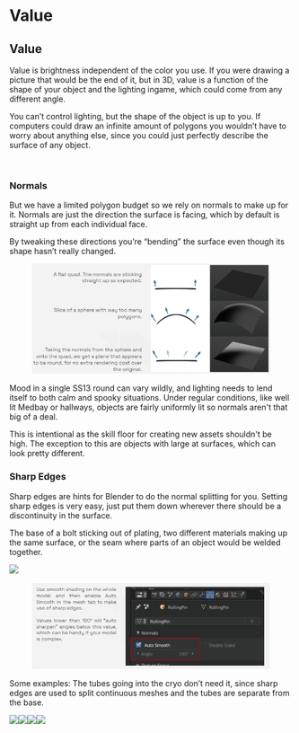 # Value

## Value&#x20;

Value is brightness independent of the color you use. If you were drawing a picture that would be the end of it, but in 3D, value is a function of the shape of your object and the lighting ingame, which could come from any different angle.&#x20;

You can’t control lighting, but the shape of the object is up to you. If computers could draw an infinite amount of polygons you wouldn’t have to worry about anything else, since you could just perfectly describe the surface of any object.

<img src="https://lh6.googleusercontent.com/7Dbi75EsQFxDsu2oKZEm2OjcfXoCN4WgOm_DCUOQ0dDooMXXVzy-HFdGOHM3i1QCPb7cbwHbkHUa2YlNsy9mM5z5CK8-S6tzaOlE0cTVXDVuMOdxcmPFyGrbir_jxFM1ZvSNnuSQhVGAYczHVGDR5A" alt="" data-size="original">

### Normals

But we have a limited polygon budget so we rely on normals to make up for it. Normals are just the direction the surface is facing, which by default is straight up from each individual face.&#x20;

By tweaking these directions you’re “bending” the surface even though its shape hasn’t really changed.

<figure><img src="../../.gitbook/assets/image (4).png" alt=""><figcaption></figcaption></figure>

Mood in a single SS13 round can vary wildly, and lighting needs to lend itself to both calm and spooky situations. Under regular conditions, like well lit Medbay or hallways, objects are fairly uniformly lit so normals aren't that big of a deal.&#x20;

This is intentional as the skill floor for creating new assets shouldn't be high. The exception to this are objects with large at surfaces, which can look pretty different.

### Sharp Edges

Sharp edges are hints for Blender to do the normal splitting for you. Setting sharp edges is very easy, just put them down wherever there should be a discontinuity in the surface.&#x20;

The base of a bolt sticking out of plating, two different materials making up the same surface, or the seam where parts of an object would be welded together.

![](https://lh3.googleusercontent.com/DzTN4kuhl5KuOvpgAB9k2WGJ8jc-kPL\_6\_G5zfJ-vX3f3nr1rYqDRtEp7IKgEPpO0rFpUD9yombGjSlcmyGyB1uI230D0wDARNQ48mkzPyEA\_\_g-YuJ2hJJO-xeyrXZHL6\_Z9pz-6GwGdS2T9\_tPug)

<figure><img src="../../.gitbook/assets/image (28).png" alt=""><figcaption></figcaption></figure>

Some examples: The tubes going into the cryo don’t need it, since sharp edges are used to split continuous meshes and the tubes are separate from the base.

![](https://lh6.googleusercontent.com/C11vTnC05Dp7LAn43Qn8kJ9y65GFlCkbwtQM3oL4LQyQQOLOp4vu3Hg5SbhUMuxsFCEdvNbTTjvALTDN3PLKvq65qwVdJ8hkPoycdib0dOZqkjj3CCDIOsRxl\_CiJ1QGmctZGeoTiwNXDUPsTiDbfw)![](https://lh5.googleusercontent.com/82FuDLABnJYwFvT4cwC0P9wH9i2G0O63y5lexz1ohUIg3DF2iYZ6r6A4D\_im2OJV0MYOcT19y41M0Jd1oE-GiXwjFCJRqAF\_nbUYvTm7Z15k2X8P94McJ5eKfgKmiDE2NUJdNM3dpJyAbpXUwg6ioA)![](https://lh6.googleusercontent.com/YZes9wccMxyNGOi6XdlnVOWcEqJdog6Sad-yZhhKvMEwrRqtDQgvHUhPd7D9LDu-keqALjiL72Fk23CwUV7M8sNPzd98CF3gUbuLKAUoQ5aeZ4EVc3mG1HRGo3SHTWJYS3DsRec8j6y9GIolt1WFrw)![](https://lh5.googleusercontent.com/JFCC5LtlivjwflZP2PztFTje8YlMf9h6BQFqwPMgcPCbPAD9RcDx91X7B6UlT7AliW6BMkGPVGWgf14yDh\_NzhAPO6ltmwrbBamiQtG9nhsHUBqP9OemCxRUDKaU2Z4mFA8IpBu3FOT\_Dr-N1ntwHw)
